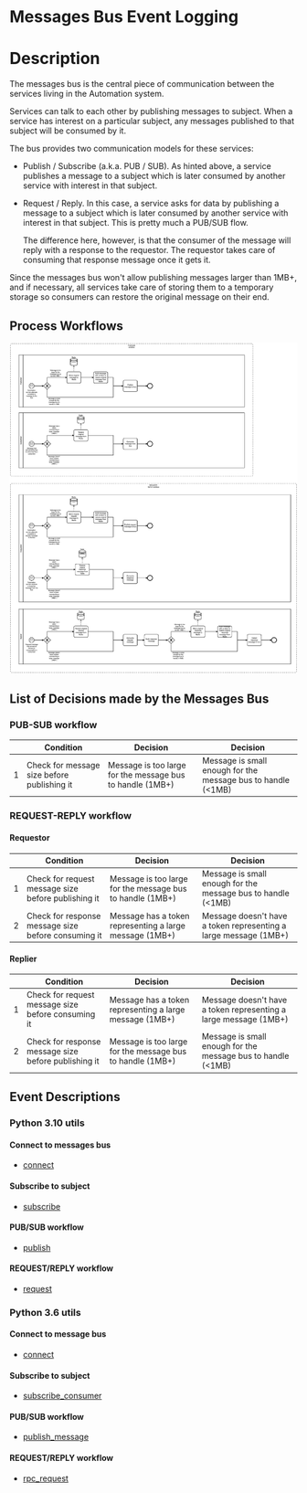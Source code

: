 # Messages Bus Event Logging

# Description

The messages bus is the central piece of communication between the services living in the Automation system.

Services can talk to each other by publishing messages to subject. When a service has interest on a particular
subject, any messages published to that subject will be consumed by it.

The bus provides two communication models for these services:

  * Publish / Subscribe (a.k.a. PUB / SUB). As hinted above, a service publishes a message to a subject which is later
    consumed by another service with interest in that subject.

  * Request / Reply. In this case, a service asks for data by publishing a message to a subject which is later consumed
    by another service with interest in that subject. This is pretty much a PUB/SUB flow.

    The difference here, however, is that the consumer of the message will reply with a response to the requestor. The
    requestor takes care of consuming that response message once it gets it.

Since the messages bus won't allow publishing messages larger than 1MB+, and if necessary, all services take care of
storing them to a temporary storage so consumers can restore the original message on their end.

## Process Workflows
![[](../../images/messages-bus.png)](../../images/messages-bus.png)

## List of Decisions made by the Messages Bus
### PUB-SUB workflow
|     | Condition                                   | Decision                                                   | Decision                                                     |
|-----|---------------------------------------------|------------------------------------------------------------|--------------------------------------------------------------|
| 1   | Check for message size before publishing it | Message is too large for the message bus to handle (1MB+)  | Message is small enough for the message bus to handle (<1MB) |

### REQUEST-REPLY workflow
#### Requestor
|     | Condition                                           | Decision                                                  | Decision                                                         |
|-----|-----------------------------------------------------|-----------------------------------------------------------|------------------------------------------------------------------|
| 1   | Check for request message size before publishing it | Message is too large for the message bus to handle (1MB+) | Message is small enough for the message bus to handle (<1MB)     |
| 2   | Check for response message size before consuming it | Message has a token representing a large message (1MB+)   | Message doesn't have a token representing a large message (1MB+) |

#### Replier
|     | Condition                                            | Decision                                                  | Decision                                                         |
|-----|------------------------------------------------------|-----------------------------------------------------------|------------------------------------------------------------------|
| 1   | Check for request message size before consuming it   | Message has a token representing a large message (1MB+)   | Message doesn't have a token representing a large message (1MB+) |
| 2   | Check for response message size before publishing it | Message is too large for the message bus to handle (1MB+) | Message is small enough for the message bus to handle (<1MB)     |

## Event Descriptions
### Python 3.10 utils
#### Connect to messages bus
* [connect](../services/pyutils_automation/py310/src/framework/nats/client/connect.md)

#### Subscribe to subject
* [subscribe](../services/pyutils_automation/py310/src/framework/nats/client/subscribe.md)

#### PUB/SUB workflow
* [publish](../services/pyutils_automation/py310/src/framework/nats/client/publish.md)

#### REQUEST/REPLY workflow
* [request](../services/pyutils_automation/py310/src/framework/nats/client/request.md)

### Python 3.6 utils
#### Connect to message bus
* [connect](../services/pyutils_automation/py36/igz/packages/eventbus/eventbus/connect.md)

#### Subscribe to subject
* [subscribe_consumer](../services/pyutils_automation/py36/igz/packages/eventbus/eventbus/subscribe_consumer.md)

#### PUB/SUB workflow
* [publish_message](../services/pyutils_automation/py36/igz/packages/eventbus/eventbus/publish_message.md)

#### REQUEST/REPLY workflow
* [rpc_request](../services/pyutils_automation/py36/igz/packages/eventbus/eventbus/rpc_request.md)